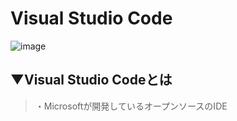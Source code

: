 # Visual Studio Code
![image](https://user-images.githubusercontent.com/81621944/209664494-e1484d17-7a29-4500-899a-0b830754949e.png)

## ▼Visual Studio Codeとは
>・Microsoftが開発しているオープンソースのIDE<br>
<br>
